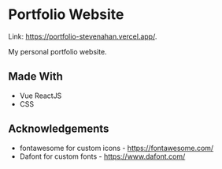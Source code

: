 # Portfolio Website

Link: https://portfolio-stevenahan.vercel.app/.

My personal portfolio website. 

## Made With
- Vue ReactJS
- CSS

## Acknowledgements

- fontawesome for custom icons - https://fontawesome.com/
- Dafont for custom fonts - https://www.dafont.com/
